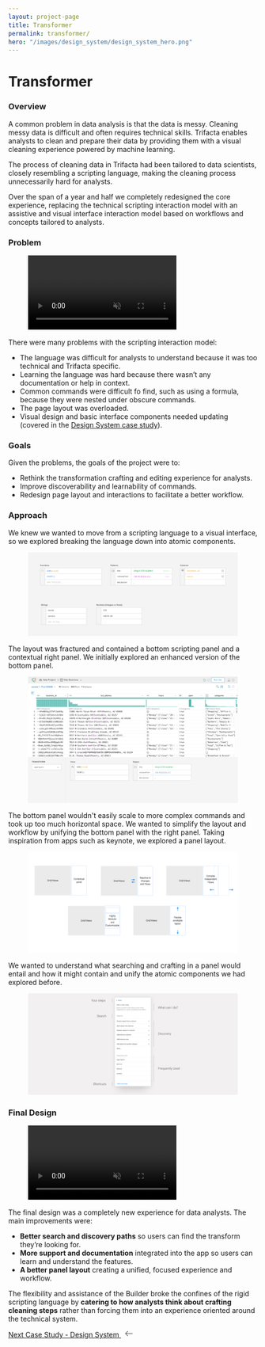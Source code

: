 ```yaml
---
layout: project-page
title: Transformer
permalink: transformer/
hero: "/images/design_system/design_system_hero.png"
---
```

# Transformer

### Overview
A common problem in data analysis is that the data is messy.  Cleaning messy data is difficult and often requires technical skills.  Trifacta enables analysts to clean and prepare their data by providing them with a visual cleaning experience powered by machine learning.

The process of cleaning data in Trifacta had been tailored to data scientists, closely resembling a scripting language, making the cleaning process unnecessarily hard for analysts.

Over the span of a year and half we completely redesigned the core experience, replacing the technical scripting interaction model with an assistive and visual interface interaction model based on workflows and concepts tailored to analysts.

### Problem
<figure><video src="/video/trifacta_old.mov" autobuffer="" loop="" muted="" autoplay="" preload="auto"></video></figure>

There were many problems with the scripting interaction model:

- The language was difficult for analysts to understand because it was too technical and Trifacta specific.
- Learning the language was hard because there wasn’t any documentation or help in context.
- Common commands were difficult fo find, such as using a formula, because they were nested under obscure commands.
- The page layout was overloaded.
- Visual design and basic interface components needed updating (covered in the [Design System case study](/design_system)).

### Goals
Given the problems, the goals of the project were to:
- Rethink the transformation crafting and editing experience for analysts.
- Improve discoverability and learnability of commands.
- Redesign page layout and interactions to facilitate a better workflow.

### Approach
We knew we wanted to move from a scripting language to a visual interface, so we explored breaking the language down into atomic components.

<figure><img src="/images/transformer/types.png"></figure>

The layout was fractured and contained a bottom scripting panel and a contextual right panel. We initially explored an enhanced version of the bottom panel.

<figure><img src="/images/transformer/bottom_panel.png"></figure>

The bottom panel wouldn't easily scale to more complex commands and took up too much horizontal space.  We wanted to simplify the layout and workflow by unifying the bottom panel with the right panel. Taking inspiration from apps such as keynote, we explored a panel layout.

<figure><img src="/images/transformer/panel_concept.png"></figure>

We wanted to understand what searching and crafting in a panel would entail and how it might contain and unify the atomic components we had explored before.

<figure><img src="/images/transformer/single_panel.png"></figure>

### Final Design
<figure><video src="/video/panel.mov" autobuffer="" loop="" muted="" autoplay="" preload="auto"></video></figure>

The final design was a completely new experience for data analysts.  The main improvements were:

 - **Better search and discovery paths** so users can find the transform they’re looking for.
 - **More support and documentation** integrated into the app so users can learn and understand the features.
 - **A better panel layout** creating a unified, focused experience and workflow.

The flexibility and assistance of the Builder broke the confines of the rigid scripting language by **catering to how analysts think about crafting cleaning steps** rather than forcing them into an experience oriented around the technical system.

<p class="next">
  <a href="/design_system">Next Case Study - Design System
  <?xml version="1.0" ?><svg enable-background="new 0 0 32 32" height="15px" class="arrow" version="1.1" viewBox="0 0 32 32" width="32px" xml:space="preserve" xmlns="http://www.w3.org/2000/svg" xmlns:xlink="http://www.w3.org/1999/xlink"><path clip-rule="evenodd" d="M31.106,15H3.278l8.325-8.293  c0.391-0.391,0.391-1.024,0-1.414c-0.391-0.391-1.024-0.391-1.414,0l-9.9,9.899c-0.385,0.385-0.385,1.029,0,1.414l9.9,9.9  c0.391,0.391,1.024,0.391,1.414,0c0.391-0.391,0.391-1.024,0-1.414L3.278,17h27.828c0.552,0,1-0.448,1-1  C32.106,15.448,31.658,15,31.106,15z" fill="#444444" fill-rule="evenodd" id="Arrow_Back"/><g/><g/><g/><g/><g/><g/></svg>
  </a>
</p>
